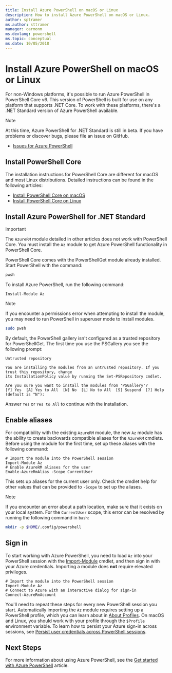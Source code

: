 ```yaml
---
title: Install Azure PowerShell on macOS or Linux
description: How to install Azure PowerShell on macOS or Linux.
author: sptramer
ms.author: sttramer
manager: carmonm
ms.devlang: powershell
ms.topic: conceptual
ms.date: 10/05/2018
---
```

# Install Azure PowerShell on macOS or Linux

For non-Windows platforms, it's possible to run Azure PowerShell in PowerShell Core v6. This version of PowerShell
is built for use on any platform that supports .NET Core. To work with these platforms, there's a .NET Standard
version of Azure PowerShell available.

> [!NOTE]
> At this time, Azure PowerShell for .NET Standard is still in beta.
> If you have problems or discover bugs, please file an issue on GitHub.
>
> * [Issues for Azure PowerShell](https://github.com/azure/azure-docs-powershell/issues)

## Install PowerShell Core

The installation instructions for PowerShell Core are different for macOS and most Linux distributions.
Detailed instructions can be found in the following articles:

* [Install PowerShell Core on macOS](/powershell/scripting/setup/installing-powershell-core-on-macos)
* [Install PowerShell Core on Linux](/powershell/scripting/setup/installing-powershell-core-on-linux)

## Install Azure PowerShell for .NET Standard

> [!IMPORTANT]
> The `AzureRM` module detailed in other articles does not work with PowerShell Core.
> You must install the `Az` module to get Azure PowerShell functionality in PowerShell Core.

PowerShell Core comes with the PowerShellGet module already installed. Start PowerShell with the command:

```bash
pwsh
```

To install Azure PowerShell, run the following command:

```powershell-interactive
Install-Module Az
```

> [!NOTE]
> If you encounter a permissions error when attempting to install the module, you may need to run
> PowerShell in superuser mode to install modules.
>
> ```bash
> sudo pwsh
> ```

By default, the PowerShell gallery isn't configured as a trusted repository for PowerShellGet. The
first time you use the PSGallery you see the following prompt:

```output
Untrusted repository

You are installing the modules from an untrusted repository. If you trust this repository, change
its InstallationPolicy value by running the Set-PSRepository cmdlet.

Are you sure you want to install the modules from 'PSGallery'?
[Y] Yes  [A] Yes to All  [N] No  [L] No to All  [S] Suspend  [?] Help (default is "N"):
```

Answer `Yes` or `Yes to All` to continue with the installation.

## Enable aliases

For compatibility with the existing `AzureRM` module, the new `Az` module has the ability to create backwards compatible
aliases for the `AzureRM` cmdlets. Before using the module for the first time, set up these aliases with the following command:

```powershell-interactive
# Import the module into the PowerShell session
Import-Module Az
# Enable AzureRM aliases for the user
Enable-AzureRmAlias -Scope CurrentUser
```

This sets up aliases for the current user only. Check the cmdlet help for other values that can be provided to `-Scope` to
set up the aliases.

> [!NOTE]
> If you encounter an error about a path location, make sure that it exists on your local system. For the `CurrentUser` scope,
> this error can be resolved by running the following command in `bash`:
>
> ```bash
> mkdir -p $HOME/.config/powershell
> ```

## Sign in

To start working with Azure PowerShell, you need to load `Az` into your PowerShell session
with the [Import-Module](/powershell/module/Microsoft.PowerShell.Core/Import-Module) cmdlet, and then sign in
with your Azure credentials. Importing a module does __not__ require elevated privileges.

```powershell-interactive
# Import the module into the PowerShell session
Import-Module Az
# Connect to Azure with an interactive dialog for sign-in
Connect-AzureRmAccount
```

You'll need to repeat these steps for every new PowerShell session you start. Automatically importing the `Az` module requires
setting up a PowerShell profile, which you can learn about in [About Profiles](/powershell/module/microsoft.powershell.core/about/about_profiles).
On macOS and Linux, you should work with your profile through the `$Profile` environment variable. To learn how to persist your Azure sign-in across sessions,
see [Persist user credentials across PowerShell sessions](context-persistence.md).

## Next Steps

For more information about using Azure PowerShell, see the
[Get started with Azure PowerShell](get-started-azureps.md) article.
